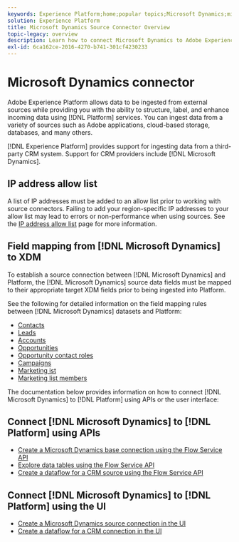 ```yaml
---
keywords: Experience Platform;home;popular topics;Microsoft Dynamics;microsoft dynamics;dynamics;Dynamics
solution: Experience Platform
title: Microsoft Dynamics Source Connector Overview
topic-legacy: overview
description: Learn how to connect Microsoft Dynamics to Adobe Experience Platform using APIs or the user interface.
exl-id: 6ca162ce-2016-4270-b741-301cf4230233
---
```

# Microsoft Dynamics connector

Adobe Experience Platform allows data to be ingested from external sources while providing you with the ability to structure, label, and enhance incoming data using [!DNL Platform] services. You can ingest data from a variety of sources such as Adobe applications, cloud-based storage, databases, and many others.

[!DNL Experience Platform] provides support for ingesting data from a third-party CRM system. Support for CRM providers include [!DNL Microsoft Dynamics].

## IP address allow list

A list of IP addresses must be added to an allow list prior to working with source connectors. Failing to add your region-specific IP addresses to your allow list may lead to errors or non-performance when using sources. See the [IP address allow list](../../ip-address-allow-list.md) page for more information.

## Field mapping from [!DNL Microsoft Dynamics] to XDM

To establish a source connection between [!DNL Microsoft Dynamics] and Platform, the [!DNL Microsoft Dynamics] source data fields must be mapped to their appropriate target XDM fields prior to being ingested into Platform.

See the following for detailed information on the field mapping rules between [!DNL Microsoft Dynamics] datasets and Platform:

- [Contacts](../adobe-applications/mapping/dynamics.md#contacts)
- [Leads](../adobe-applications/mapping/dynamics.md#leads)
- [Accounts](../adobe-applications/mapping/dynamics.md#accounts)
- [Opportunities](../adobe-applications/mapping/dynamics.md#opportunities)
- [Opportunity contact roles](../adobe-applications/mapping/dynamics.md#opportunity-contact-roles)
- [Campaigns](../adobe-applications/mapping/dynamics.md#campaigns)
- [Marketing ist](../adobe-applications/mapping/dynamics.md#marketing-list)
- [Marketing list members](../adobe-applications/mapping/dynamics.md#marketing-list-members)

The documentation below provides information on how to connect [!DNL Microsoft Dynamics] to [!DNL Platform] using APIs or the user interface:

## Connect [!DNL Microsoft Dynamics] to [!DNL Platform] using APIs

- [Create a Microsoft Dynamics base connection using the Flow Service API](../../tutorials/api/create/crm/ms-dynamics.md)
- [Explore data tables using the Flow Service API](../../tutorials/api/explore/tabular.md)
- [Create a dataflow for a CRM source using the Flow Service API](../../tutorials/api/collect/crm.md)

## Connect [!DNL Microsoft Dynamics] to [!DNL Platform] using the UI

- [Create a Microsoft Dynamics source connection in the UI](../../tutorials/ui/create/crm/dynamics.md)
- [Create a dataflow for a CRM connection in the UI](../../tutorials/ui/dataflow/crm.md)
